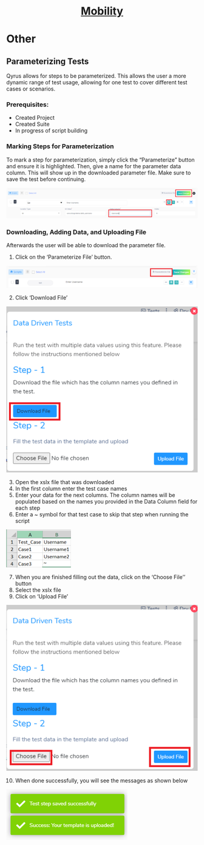 <h1 style="text-align: center; text-decoration:underline; font-weight: bold;">Mobility</h1>

# Other 
## Parameterizing Tests <!-- {docsify-ignore} --> 
Qyrus allows for steps to be parameterized. This allows the user a more dynamic range of test usage, allowing for one test to cover different test cases or scenarios.

### Prerequisites:
- Created Project 
- Created Suite
- In progress of script building

### Marking Steps for Parameterization
To mark a step for parameterization, simply click the “Parameterize” button and ensure it is highlighted. Then, give a name for the parameter data column. This will show up in the downloaded parameter file. Make sure to save the test before continuing.

![Param 1](../../_media/_mobileimages/Param_1.png)

### Downloading, Adding Data, and Uploading File 
Afterwards the user will be able to download the parameter file. 

1. Click on the ‘Parameterize File’ button.

![Param 2](../../_media/_mobileimages/Param_2.png)

2. Click ‘Download File’ 

![Param 3](../../_media/_mobileimages/Param_3.png)

3. Open the xslx file that was downloaded
4. In the first column enter the test case names
5. Enter your data for the next columns. The column names will be populated based on the names you provided in the Data Column field for each step
6. Enter a ~ symbol for that test case to skip that step when running the script

![Param 4](../../_media/_mobileimages/Param_4.png)

7. When you are finished filling out the data, click on the ‘Choose File’’ button
8. Select the xslx file
9. Click on ‘Upload File’

![Param 5](../../_media/_mobileimages/Param_5.png)

10. When done successfully, you will see the messages as shown below

![Param 6](../../_media/_mobileimages/Param_6.png)
